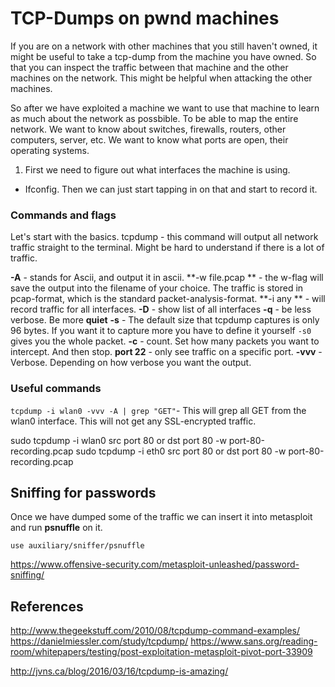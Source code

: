 # TCP-Dumps on pwnd machines

If you are on a network with other machines that you still haven't owned, it might be useful to take a tcp-dump from the machine you have owned. So that you can inspect the traffic between that machine and the other machines on the network. This might be helpful when attacking the other machines.

So after we have exploited a machine we want to use that machine to learn as much about the network as possbible. To be able to map the entire network. We want to know about switches, firewalls, routers, other computers, server, etc. We want to know what ports are open, their operating systems.

1. First we need to figure out what interfaces the machine is using.
- Ifconfig. Then we can just start tapping in on that and start to record it.

### Commands and flags
Let's start with the basics.
tcpdump - this command will output all network traffic straight to the terminal. Might be hard to understand if there is a lot of traffic.

**-A** - stands for Ascii, and output it in ascii.
**-w file.pcap ** - the w-flag will save the output into the filename of your choice. The traffic is stored in pcap-format, which is the standard packet-analysis-format. 
**-i any ** - will record traffic for all interfaces.
**-D** - show list of all interfaces
**-q** - be less verbose. Be more **quiet**
**-s** - The default size that tcpdump captures is only 96 bytes. If you want it to capture more you have to define it yourself `-s0` gives you the whole packet.
**-c** - count. Set how many packets you want to intercept. And then stop.
**port 22** - only see traffic on a specific port.
**-vvv** - Verbose. Depending on how verbose you want the output. 

### Useful commands


`tcpdump -i wlan0 -vvv -A | grep "GET"`- This will grep all GET from the wlan0 interface.
This will not get any SSL-encrypted traffic.

sudo tcpdump -i wlan0 src port 80 or dst port 80 -w port-80-recording.pcap
sudo tcpdump -i eth0 src port 80 or dst port 80 -w port-80-recording.pcap


## Sniffing for passwords

Once we have dumped some of the traffic we can insert it into metasploit and run **psnuffle** on it.

```
use auxiliary/sniffer/psnuffle
```

https://www.offensive-security.com/metasploit-unleashed/password-sniffing/


## References


http://www.thegeekstuff.com/2010/08/tcpdump-command-examples/
https://danielmiessler.com/study/tcpdump/
https://www.sans.org/reading-room/whitepapers/testing/post-exploitation-metasploit-pivot-port-33909

http://jvns.ca/blog/2016/03/16/tcpdump-is-amazing/
